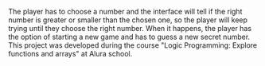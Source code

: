 The player has to choose a number and the interface will tell if the right number is greater or smaller than the chosen one, so the player will keep trying until they choose the right number. When it happens, the player has the option of starting a new game and has to guess a new secret number.
This project was developed during the course "Logic Programming: Explore functions and arrays" at Alura school.
